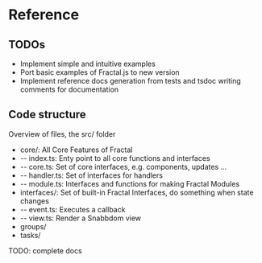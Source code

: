 # Reference

## TODOs

- Implement simple and intuitive examples
- Port basic examples of Fractal.js to new version
- Implement reference docs generation from tests and tsdoc writing comments for documentation

## Code structure

Overview of files, the src/ folder

- core/: All Core Features of Fractal
- -- index.ts: Enty point to all core functions and interfaces
- -- core.ts: Set of core interfaces, e.g. components, updates ...
- -- handler.ts: Set of interfaces for handlers
- -- module.ts: Interfaces and functions for making Fractal Modules
- interfaces/: Set of built-in Fractal Interfaces, do something when state changes
- -- event.ts: Executes a callback
- -- view.ts: Render a Snabbdom view
- groups/
- tasks/

TODO: complete docs
